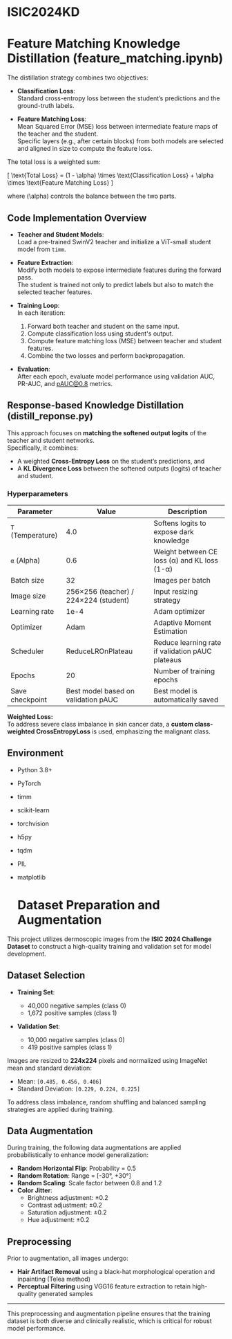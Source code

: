 # ISIC2024KD

# Feature Matching Knowledge Distillation (feature_matching.ipynb)

The distillation strategy combines two objectives:

- **Classification Loss**:  
  Standard cross-entropy loss between the student’s predictions and the ground-truth labels.
  
- **Feature Matching Loss**:  
  Mean Squared Error (MSE) loss between intermediate feature maps of the teacher and the student.  
  Specific layers (e.g., after certain blocks) from both models are selected and aligned in size to compute the feature loss.

The total loss is a weighted sum:

\[
\text{Total Loss} = (1 - \alpha) \times \text{Classification Loss} + \alpha \times \text{Feature Matching Loss}
\]

where \(\alpha\) controls the balance between the two parts.

## Code Implementation Overview

- **Teacher and Student Models**:  
  Load a pre-trained SwinV2 teacher and initialize a ViT-small student model from `timm`.

- **Feature Extraction**:  
  Modify both models to expose intermediate features during the forward pass.  
  The student is trained not only to predict labels but also to match the selected teacher features.

- **Training Loop**:  
  In each iteration:
  1. Forward both teacher and student on the same input.
  2. Compute classification loss using student's output.
  3. Compute feature matching loss (MSE) between teacher and student features.
  4. Combine the two losses and perform backpropagation.

- **Evaluation**:  
  After each epoch, evaluate model performance using validation AUC, PR-AUC, and pAUC@0.8 metrics.

## Response-based Knowledge Distillation (distill_reponse.py)

This approach focuses on **matching the softened output logits** of the teacher and student networks.  
Specifically, it combines:
- A weighted **Cross-Entropy Loss** on the student’s predictions, and
- A **KL Divergence Loss** between the softened outputs (logits) of teacher and student.

###  Hyperparameters

| Parameter               | Value                             | Description                                           |
|--------------------------|-----------------------------------|-------------------------------------------------------|
| `T` (Temperature)        | 4.0                               | Softens logits to expose dark knowledge               |
| `α` (Alpha)              | 0.6                               | Weight between CE loss (α) and KL loss (1-α)          |
| Batch size               | 32                                | Images per batch                                     |
| Image size               | 256×256 (teacher) / 224×224 (student) | Input resizing strategy                          |
| Learning rate            | 1e-4                              | Adam optimizer                                       |
| Optimizer                | Adam                              | Adaptive Moment Estimation                           |
| Scheduler                | ReduceLROnPlateau                 | Reduce learning rate if validation pAUC plateaus     |
| Epochs                   | 20                                | Number of training epochs                           |
| Save checkpoint          | Best model based on validation pAUC | Best model is automatically saved                 |

**Weighted Loss:**  
To address severe class imbalance in skin cancer data, a **custom class-weighted CrossEntropyLoss** is used, emphasizing the malignant class.

## Environment
- Python 3.8+
- PyTorch
- timm
- scikit-learn
- torchvision
- h5py
- tqdm
- PIL
- matplotlib

  # Dataset Preparation and Augmentation

This project utilizes dermoscopic images from the **ISIC 2024 Challenge Dataset** to construct a high-quality training and validation set for model development.

## Dataset Selection

- **Training Set**:
  - 40,000 negative samples (class 0)
  - 1,672 positive samples (class 1)

- **Validation Set**:
  - 10,000 negative samples (class 0)
  - 419 positive samples (class 1)

Images are resized to **224x224** pixels and normalized using ImageNet mean and standard deviation:
- Mean: `[0.485, 0.456, 0.406]`
- Standard Deviation: `[0.229, 0.224, 0.225]`

To address class imbalance, random shuffling and balanced sampling strategies are applied during training.

## Data Augmentation

During training, the following data augmentations are applied probabilistically to enhance model generalization:

- **Random Horizontal Flip**: Probability = 0.5
- **Random Rotation**: Range = [-30°, +30°]
- **Random Scaling**: Scale factor between 0.8 and 1.2
- **Color Jitter**:
  - Brightness adjustment: ±0.2
  - Contrast adjustment: ±0.2
  - Saturation adjustment: ±0.2
  - Hue adjustment: ±0.2

## Preprocessing

Prior to augmentation, all images undergo:
- **Hair Artifact Removal** using a black-hat morphological operation and inpainting (Telea method)
- **Perceptual Filtering** using VGG16 feature extraction to retain high-quality generated samples

---

This preprocessing and augmentation pipeline ensures that the training dataset is both diverse and clinically realistic, which is critical for robust model performance.
